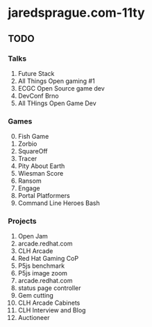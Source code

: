 # jaredsprague.com-11ty

## TODO

### Talks

1. Future Stack
2. All Things Open gaming #1
3. ECGC Open Source game dev
4. DevConf Brno
5. All THings Open Game Dev

### Games

0. Fish Game
1. Zorbio
2. SquareOff
3. Tracer
4. Pity About Earth
5. Wiesman Score
6. Ransom
7. Engage
8. Portal Platformers
9. Command Line Heroes Bash

### Projects

1. Open Jam
2. arcade.redhat.com
3. CLH Arcade
4. Red Hat Gaming CoP
1. P5js benchmark
2. P5js image zoom
3. arcade.redhat.com
4. status page controller
5. Gem cutting
6. CLH Arcade Cabinets
7. CLH Interview and Blog
8. Auctioneer


